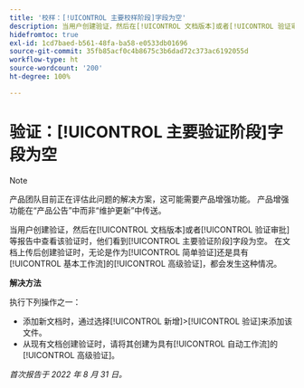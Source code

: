 ```yaml
---
title: '校样：[!UICONTROL 主要校样阶段]字段为空'
description: 当用户创建验证，然后在[!UICONTROL 文档版本]或者[!UICONTROL 验证审批]等报告中查看该验证时，他们看到[!UICONTROL 主要验证阶段]字段为空。 在文档上传后创建验证时，无论是作为[!UICONTROL 简单验证]还是具有[!UICONTROL 基本工作流]的[!UICONTROL 高级验证]，都会发生这种情况。
hidefromtoc: true
exl-id: 1cd7baed-b561-48fa-ba58-e0533db01696
source-git-commit: 35fb85acf0c4b8675c3b6dad72c373ac6192055d
workflow-type: ht
source-wordcount: '200'
ht-degree: 100%

---
```


# 验证：[!UICONTROL 主要验证阶段]字段为空

<!--Requested article. This Known Issue is on the TOC for both Workfront and Workfront Proof.-->

>[!NOTE]
>
>产品团队目前正在评估此问题的解决方案，这可能需要产品增强功能。 产品增强功能在“产品公告”中而非“维护更新”中传送。

当用户创建验证，然后在[!UICONTROL 文档版本]或者[!UICONTROL 验证审批]等报告中查看该验证时，他们看到[!UICONTROL 主要验证阶段]字段为空。 在文档上传后创建验证时，无论是作为[!UICONTROL 简单验证]还是具有[!UICONTROL 基本工作流]的[!UICONTROL 高级验证]，都会发生这种情况。

**解决方法**

执行下列操作之一：

* 添加新文档时，通过选择[!UICONTROL 新增]>[!UICONTROL 验证]来添加该文件。
* 从现有文档创建验证时，请将其创建为具有[!UICONTROL 自动工作流]的[!UICONTROL 高级验证]。

_首次报告于 2022 年 8 月 31 日。_
